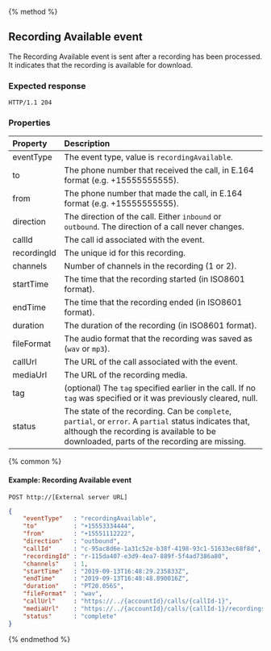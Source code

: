 {% method %}
##  Recording Available event

The Recording Available event is sent after a recording has been processed. It indicates that the recording is available for download.

### Expected response

```http
HTTP/1.1 204
```

### Properties
| Property    | Description                                                                                                                                                                                        |
|:------------|:---------------------------------------------------------------------------------------------------------------------------------------------------------------------------------------------------|
| eventType   | The event type, value is `recordingAvailable`.                                                                                                                                                     |
| to          | The phone number that received the call, in E.164 format (e.g. +15555555555).                                                                                                                      |
| from        | The phone number that made the call, in E.164 format (e.g. +15555555555).                                                                                                                          |
| direction   | The direction of the call. Either `inbound` or `outbound`. The direction of a call never changes.                                                                                                  |
| callId      | The call id associated with the event.                                                                                                                                                             |
| recordingId | The unique id for this recording.                                                                                                                                                                  |
| channels    | Number of channels in the recording (1 or 2).                                                                                                                                                      |
| startTime   | The time that the recording started (in ISO8601 format).                                                                                                                                           |
| endTime     | The time that the recording ended (in ISO8601 format).                                                                                                                                             |
| duration    | The duration of the recording (in ISO8601 format).                                                                                                                                                 |
| fileFormat  | The audio format that the recording was saved as (`wav` or `mp3`).                                                                                                                                 |
| callUrl     | The URL of the call associated with the event.                                                                                                                                                     |
| mediaUrl    | The URL of the recording media.                                                                                                                                                                    |
| tag         | (optional) The `tag` specified earlier in the call. If no `tag` was specified or it was previously cleared, null.                                                                                  |
| status      | The state of the recording. Can be `complete`, `partial`, or `error`. A `partial` status indicates that, although the recording is available to be downloaded, parts of the recording are missing. |

{% common %}

#### Example: Recording Available event

```
POST http://[External server URL]
```

```json
{
	"eventType"   : "recordingAvailable",
	"to"          : "+15553334444",
	"from"        : "+15551112222",
	"direction"   : "outbound",
	"callId"      : "c-95ac8d6e-1a31c52e-b38f-4198-93c1-51633ec68f8d",
	"recordingId" : "r-115da407-e3d9-4ea7-889f-5f4ad7386a80",
	"channels"    : 1,
	"startTime"   : "2019-09-13T16:48:29.235833Z",
	"endTime"     : "2019-09-13T16:48:48.890016Z",
	"duration"    : "PT20.056S",
	"fileFormat"  : "wav",
	"callUrl"     : "https://../{accountId}/calls/{callId-1}",
	"mediaUrl"    : "https://../{accountId}/calls/{callId-1}/recordings/{recordingId}/media",
	"status"      : "complete"
}
```

{% endmethod %}
